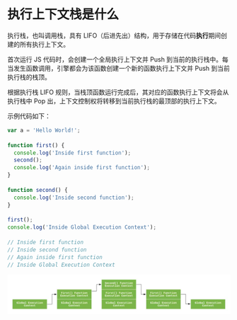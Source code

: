 # 执行上下文栈是什么

执行栈，也叫调用栈，具有 LIFO（后进先出）结构，用于存储在代码**执行**期间创建的所有执行上下文。

首次运行 JS 代码时，会创建一个全局执行上下文并 Push 到当前的执行栈中。每当发生函数调用，引擎都会为该函数创建一个新的函数执行上下文并 Push 到当前执行栈的栈顶。

根据执行栈 LIFO 规则，当栈顶函数运行完成后，其对应的函数执行上下文将会从执行栈中 Pop 出，上下文控制权将转移到当前执行栈的最顶部的执行上下文。

示例代码如下：

```ts
var a = 'Hello World!';

function first() {
  console.log('Inside first function');
  second();
  console.log('Again inside first function');
}

function second() {
  console.log('Inside second function');
}

first();
console.log('Inside Global Execution Context');

// Inside first function
// Inside second function
// Again inside first function
// Inside Global Execution Context
```

![stack-exec](./assets/stack-exec.jpg)

<br/>
<br/>
<br/>
<Vssue :title="$title" />
  
